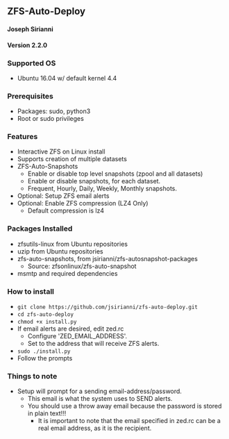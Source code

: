 ## ZFS-Auto-Deploy
#### Joseph Sirianni
#### Version 2.2.0


### Supported OS
  - Ubuntu 16.04 w/ default kernel 4.4


### Prerequisites
  - Packages: sudo, python3
  - Root or sudo privileges


### Features
  - Interactive ZFS on Linux install
  - Supports creation of multiple datasets
  - ZFS-Auto-Snapshots
    - Enable or disable top level snapshots (zpool and all datasets)
    - Enable or disable snapshots, for each dataset.
    - Frequent, Hourly, Daily, Weekly, Monthly snapshots.
  - Optional: Setup ZFS email alerts
  - Optional: Enable ZFS compression (LZ4 Only)
    - Default compression is lz4


### Packages Installed
  - zfsutils-linux from Ubuntu repositories
  - uzip from Ubuntu repositories
  - zfs-auto-snapshots, from jsirianni/zfs-autosnapshot-packages
    - Source: zfsonlinux/zfs-auto-snapshot
  - msmtp and required dependencies


### How to install
  - `git clone https://github.com/jsirianni/zfs-auto-deploy.git`
  - `cd zfs-auto-deploy`
  - `chmod +x install.py`
  - If email alerts are desired, edit zed.rc
    - Configure 'ZED_EMAIL_ADDRESS'.
    - Set to the address that will receive ZFS alerts.
  - `sudo ./install.py`
  - Follow the prompts


### Things to note
  - Setup will prompt for a sending email-address/password.
    - This email is what the system uses to SEND alerts.
    - You should use a throw away email because the password is stored in plain text!!!
      - It is important to note that the email specified in zed.rc can be a real email address, as it is the recipient.
